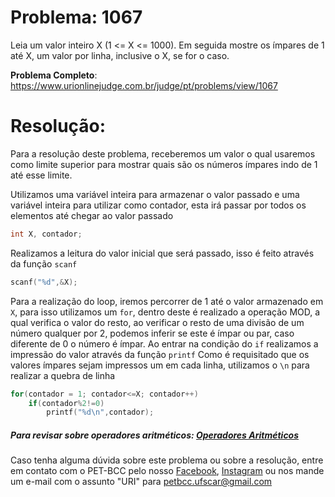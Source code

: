 # Problema: 1067
Leia um valor inteiro X (1 <= X <= 1000). Em seguida mostre os ímpares de 1 até X, um valor por linha, inclusive o X, se for o caso.


**Problema Completo**: https://www.urionlinejudge.com.br/judge/pt/problems/view/1067


# Resolução:
Para a resolução deste problema, receberemos um valor o qual usaremos como limite superior para mostrar quais são os números ímpares indo de 1 até esse limite.


Utilizamos uma variável inteira para armazenar o valor passado e uma variável inteira para utilizar como contador, esta irá passar por todos os elementos até chegar ao valor passado
```c
int X, contador;
```

Realizamos a leitura do valor inicial que será passado, isso é feito através da função `scanf`
```c
scanf("%d",&X);
```

Para a realização do loop, iremos percorrer de 1 até o valor armazenado em `X`, para isso utilizamos um `for`, dentro deste é realizado a operação MOD, a qual verifica o valor do resto, ao verificar o resto de uma divisão de um número qualquer por 2, podemos inferir se este é ímpar ou par, caso diferente de 0 o número é ímpar. Ao entrar na condição do `if` realizamos a impressão do valor através da função `printf`
Como é requisitado que os valores ímpares sejam impressos um em cada linha, utilizamos o `\n` para realizar a quebra de linha
```c
for(contador = 1; contador<=X; contador++)
	if(contador%2!=0)
		printf("%d\n",contador);
```

##### Para revisar sobre operadores aritméticos: [Operadores Aritméticos](http://linguagemc.com.br/operadores-aritmeticos-em-linguagem-c/)
    
Caso tenha alguma dúvida sobre este problema ou sobre a resolução, entre em contato com o PET-BCC pelo nosso
[Facebook](https://www.facebook.com/petbcc/),
[Instagram](https://www.instagram.com/petbcc.ufscar/)
ou nos mande um e-mail com o assunto "URI" para  petbcc.ufscar@gmail.com
